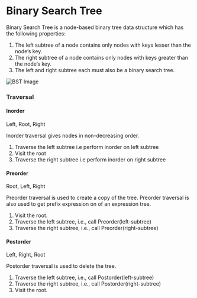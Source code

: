 # Binary Search Tree

Binary Search Tree is a node-based binary tree data structure which has the following properties:

1. The left subtree of a node contains only nodes with keys lesser than the node’s key.
2. The right subtree of a node contains only nodes with keys greater than the node’s key.
3. The left and right subtree each must also be a binary search tree.

![BST Image](../../images/BST)


### Traversal

#### Inorder 
Left, Root, Right

Inorder traversal gives nodes in non-decreasing order.
1. Traverse the left subtree i.e perform inorder on left subtree
2. Visit the root
2. Traverse the right subtree i.e perform inorder on right subtree

#### Preorder 
Root, Left, Right 

Preorder traversal is used to create a copy of the tree. Preorder traversal is also used to get prefix expression on of an expression tree. 
1. Visit the root.
2. Traverse the left subtree, i.e., call Preorder(left-subtree)
3. Traverse the right subtree, i.e., call Preorder(right-subtree) 

#### Postorder 
Left, Right, Root 

Postorder traversal is used to delete the tree.
1. Traverse the left subtree, i.e., call Postorder(left-subtree)
2. Traverse the right subtree, i.e., call Postorder(right-subtree)
3. Visit the root.